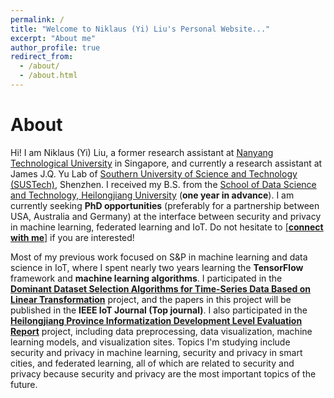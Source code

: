 ```yaml
---
permalink: /
title: "Welcome to Niklaus (Yi) Liu's Personal Website..."
excerpt: "About me"
author_profile: true
redirect_from: 
  - /about/
  - /about.html
---
```

# About
Hi! I am Niklaus (Yi) Liu, a former research assistant at [Nanyang Technological University](https://www.ntu.edu.sg/Pages/home.aspx) in Singapore, and currently a research assistant at James J.Q. Yu Lab of [Southern University of Science and Technology (SUSTech)](https://www.sustech.edu.cn/), Shenzhen. I received my B.S. from the [School of Data Science and Technology, Heilongjiang University](http://www.hlju.edu.cn/) (**one year in advance**). I am currently seeking **PhD opportunities** (preferably for a partnership between USA, Australia and Germany) at the interface between security and privacy in machine learning, federated learning and IoT. Do not hesitate to [[**connect with me**]](mailto:97liuyi@gmail) if you are interested! 

Most of my previous work focused on S&P in machine learning and data science in IoT, where I spent nearly two years learning the **TensorFlow** framework and **machine learning algorithms**. I participated in the [**Dominant Dataset Selection Algorithms for Time-Series Data Based on Linear Transformation**](https://niklausliu.github.io/publication/paper-1) project, and the papers in this project will be published in the **IEEE IoT Journal (Top journal)**. I also participated in the [**Heilongjiang Province Informatization Development Level Evaluation Report**](http://114.115.151.206/) project, including data preprocessing, data visualization, machine learning models, and visualization sites. Topics I'm studying include security and privacy in machine learning, security and privacy in smart cities, and federated learning, all of which are related to security and privacy because security and privacy are the most important topics of the future.







